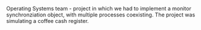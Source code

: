 Operating Systems team - project in which we had to implement a monitor synchronziation object, with multiple processes coexisting. The project was simulating a coffee cash register.
